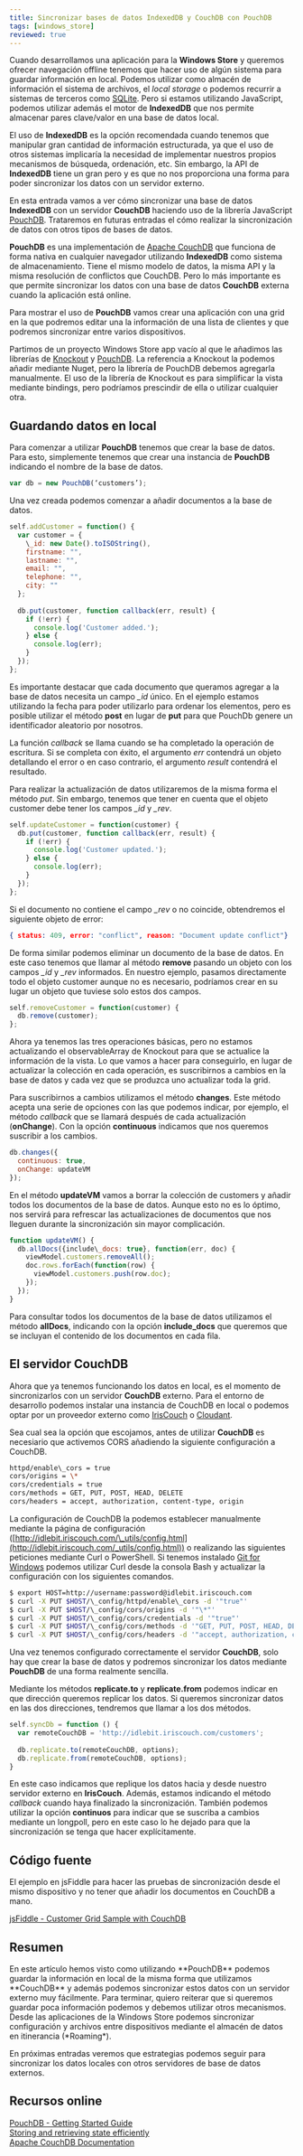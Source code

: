 ```yaml
---
title: Sincronizar bases de datos IndexedDB y CouchDB con PouchDB
tags: [windows_store]
reviewed: true
---
```

Cuando desarrollamos una aplicación para la **Windows Store** y queremos ofrecer navegación offline tenemos que hacer uso de algún sistema para guardar información en local. Podemos utilizar como almacén de información el sistema de archivos, el _local storage_ o podemos recurrir a sistemas de terceros como [SQLite](http://www.sqlite.org/). Pero si estamos utilizando JavaScript, podemos utilizar además el motor de **IndexedDB** que nos permite almacenar pares clave/valor en una base de datos local.

El uso de **IndexedDB** es la opción recomendada cuando tenemos que manipular gran cantidad de información estructurada, ya que el uso de otros sistemas implicaría la necesidad de implementar nuestros propios mecanismos de búsqueda, ordenación, etc. Sin embargo, la API de **IndexedDB** tiene un gran pero y es que no nos proporciona una forma para poder sincronizar los datos con un servidor externo.

En esta entrada vamos a ver cómo sincronizar una base de datos **IndexedDB** con un servidor **CouchDB** haciendo uso de la librería JavaScript [PouchDB](http://pouchdb.com/). Trataremos en futuras entradas el cómo realizar la sincronización de datos con otros tipos de bases de datos.

**PouchDB** es una implementación de [Apache CouchDB](http://couchdb.apache.org/) que funciona de forma nativa en cualquier navegador utilizando **IndexedDB** como sistema de almacenamiento. Tiene el mismo modelo de datos, la misma API y la misma resolución de conflictos que CouchDB. Pero lo más importante es que permite sincronizar los datos con una base de datos **CouchDB** externa cuando la aplicación está online.

Para mostrar el uso de **PouchDB** vamos crear una aplicación con una grid en la que podremos editar una la información de una lista de clientes y que podremos sincronizar entre varios dispositivos.

Partimos de un proyecto Windows Store app vacío al que le añadimos las librerías de [Knockout](http://knockoutjs.com/) y [PouchDB](http://pouchdb.com/). La referencia a Knockout la podemos añadir mediante Nuget, pero la librería de PouchDB debemos agregarla manualmente. El uso de la librería de Knockout es para simplificar la vista mediante bindings, pero podríamos prescindir de ella o utilizar cualquier otra.

Guardando datos en local
------------------------

Para comenzar a utilizar **PouchDB** tenemos que crear la base de datos. Para esto, simplemente tenemos que crear una instancia de **PouchDB** indicando el nombre de la base de datos.

```js
var db = new PouchDB(‘customers’);
```

Una vez creada podemos comenzar a añadir documentos a la base de datos.

```js
self.addCustomer = function() {
  var customer = { 
    \_id: new Date().toISOString(), 
    firstname: "", 
    lastname: "", 
    email: "", 
    telephone: "", 
    city: "" 
  };
  
  db.put(customer, function callback(err, result) {
    if (!err) {
      console.log('Customer added.');
    } else {
      console.log(err);
    }
  });
};
````

Es importante destacar que cada documento que queramos agregar a la base de datos necesita un campo _\_id_ único. En el ejemplo estamos utilizando la fecha para poder utilizarlo para ordenar los elementos, pero es posible utilizar el método **post** en lugar de **put** para que PouchDb genere un identificador aleatorio por nosotros.

La función _callback_ se llama cuando se ha completado la operación de escritura. Si se completa con éxito, el argumento _err_ contendrá un objeto detallando el error o en caso contrario, el argumento _result_ contendrá el resultado.

Para realizar la actualización de datos utilizaremos de la misma forma el método _put_. Sin embargo, tenemos que tener en cuenta que el objeto customer debe tener los campos _\_id_ y _\_rev_.

```js
self.updateCustomer = function(customer) {
  db.put(customer, function callback(err, result) {
    if (!err) {
      console.log('Customer updated.');
    } else {
      console.log(err);
    }
  });
};
````

Si el documento no contiene el campo _\_rev_ o no coincide, obtendremos el siguiente objeto de error:

```json
{ status: 409, error: "conflict", reason: "Document update conflict"} 
````

De forma similar podemos eliminar un documento de la base de datos. En este caso tenemos que llamar al método **remove** pasando un objeto con los campos _\_id_ y _\_rev_ informados. En nuestro ejemplo, pasamos directamente todo el objeto customer aunque no es necesario, podríamos crear en su lugar un objeto que tuviese solo estos dos campos.

```js
self.removeCustomer = function(customer) {
  db.remove(customer);
};
```

Ahora ya tenemos las tres operaciones básicas, pero no estamos actualizando el observableArray de Knockout para que se actualice la información de la vista. Lo que vamos a hacer para conseguirlo, en lugar de actualizar la colección en cada operación, es suscribirnos a cambios en la base de datos y cada vez que se produzca uno actualizar toda la grid.

Para suscribirnos a cambios utilizamos el método **changes**. Este método acepta una serie de opciones con las que podemos indicar, por ejemplo, el método _callback_ que se llamará después de cada actualización (**onChange**). Con la opción **continuous** indicamos que nos queremos suscribir a los cambios.

```js
db.changes({
  continuous: true,
  onChange: updateVM
});
```

En el método **updateVM** vamos a borrar la colección de customers y añadir todos los documentos de la base de datos. Aunque esto no es lo óptimo, nos servirá para refrescar las actualizaciones de documentos que nos lleguen durante la sincronización sin mayor complicación.

```js
function updateVM() {
  db.allDocs({include\_docs: true}, function(err, doc) {
    viewModel.customers.removeAll();
    doc.rows.forEach(function(row) {
      viewModel.customers.push(row.doc);
    });
  });
}
```

Para consultar todos los documentos de la base de datos utilizamos el método **allDocs**, indicando con la opción **include\_docs** que queremos que se incluyan el contenido de los documentos en cada fila.

El servidor CouchDB
---    

Ahora que ya tenemos funcionando los datos en local, es el momento de sincronizarlos con un servidor **CouchDB** externo. Para el entorno de desarrollo podemos instalar una instancia de CouchDB en local o podemos optar por un proveedor externo como [IrisCouch](http://www.iriscouch.com/) o [Cloudant](http://www.cloudant.com/).

Sea cual sea la opción que escojamos, antes de utilizar **CouchDB** es necesiario que activemos CORS añadiendo la siguiente configuración a CouchDB.

```bash
httpd/enable\_cors = true
cors/origins = \*
cors/credentials = true
cors/methods = GET, PUT, POST, HEAD, DELETE
cors/headers = accept, authorization, content-type, origin
````

La configuración de CouchDB la podemos establecer manualmente mediante la página de configuración ([http://idlebit.iriscouch.com/\_utils/config.html](http://idlebit.iriscouch.com/_utils/config.html)) o realizando las siguientes peticiones mediante Curl o PowerShell. Si tenemos instalado [Git for Windows](http://git-scm.com/downloads) podemos utilizar Curl desde la consola Bash y actualizar la configuración con los siguientes comandos.

```bash
$ export HOST=http://username:password@idlebit.iriscouch.com
$ curl -X PUT $HOST/\_config/httpd/enable\_cors -d '"true"'
$ curl -X PUT $HOST/\_config/cors/origins -d '"\*"'
$ curl -X PUT $HOST/\_config/cors/credentials -d '"true"'
$ curl -X PUT $HOST/\_config/cors/methods -d '"GET, PUT, POST, HEAD, DELETE"'
$ curl -X PUT $HOST/\_config/cors/headers -d '"accept, authorization, content-type, origin"'
````

Una vez tenemos configurado correctamente el servidor **CouchDB**, solo hay que crear la base de datos y podremos sincronizar los datos mediante **PouchDB** de una forma realmente sencilla.

Mediante los métodos **replicate.to** y **replicate.from** podemos indicar en que dirección queremos replicar los datos. Si queremos sincronizar datos en las dos direcciones, tendremos que llamar a los dos métodos.

```js
self.syncDb = function () {
  var remoteCouchDB = 'http://idlebit.iriscouch.com/customers';
  
  db.replicate.to(remoteCouchDB, options);
  db.replicate.from(remoteCouchDB, options);
}
```

En este caso indicamos que replique los datos hacia y desde nuestro servidor externo en **IrisCouch**. Además, estamos indicando el método *callback* cuando haya finalizado la sincronización. También podemos utilizar la opción **continuos** para indicar que se suscriba a cambios mediante un longpoll, pero en este caso lo he dejado para que la sincronización se tenga que hacer explícitamente.

Código fuente
---

El ejemplo en jsFiddle para hacer las pruebas de sincronización desde el mismo dispositivo y no tener que añadir los documentos en CouchDB a mano.

[jsFiddle - Customer Grid Sample with CouchDB](http://jsfiddle.net/acasquete/zCd7h/embedded/result/)

Resumen
---

En este artículo hemos visto como utilizando \*\*PouchDB\*\* podemos guardar la información en local de la misma forma que utilizamos \*\*CouchDB\*\* y además podemos sincronizar estos datos con un servidor externo muy fácilmente. Para terminar, quiero reiterar que si queremos guardar poca información podemos y debemos utilizar otros mecanismos. Desde las aplicaciones de la Windows Store podemos sincronizar configuración y archivos entre dispositivos mediante el almacén de datos en itinerancia (\*Roaming\*). 

En próximas entradas veremos que estrategias podemos seguir para sincronizar los datos locales con otros servidores de base de datos externos.


Recursos online
---

[PouchDB - Getting Started Guide](http://pouchdb.com/getting-started.html)  
[Storing and retrieving state efficiently](http://msdn.microsoft.com/en-us/library/windows/apps/hh781225.aspx)  
[Apache CouchDB Documentation](http://docs.couchdb.org/en/latest/)  
